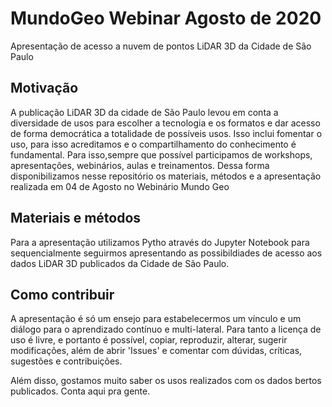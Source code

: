 # MundoGeo Webinar Agosto de 2020

Apresentação de acesso a nuvem de pontos LiDAR 3D da Cidade de São Paulo

## Motivação

A publicação LiDAR 3D da cidade de São Paulo levou em conta a diversidade de usos para escolher a tecnologia e os formatos e dar acesso de forma democrática a totalidade de possíveis usos. Isso inclui fomentar o uso, para isso acreditamos e o compartilhamento do conhecimento é fundamental. Para isso,sempre que possível participamos de workshops, apresentações, webinários, aulas e treinamentos. Dessa forma disponibilizamos nesse repositório os materiais, métodos e a apresentação realizada em 04 de Agosto no Webinário Mundo Geo

## Materiais e métodos

Para a apresentação utilizamos Pytho através do Jupyter Notebook para sequencialmente seguirmos apresentando as possibildiades de acesso aos dados LiDAR 3D publicados da Cidade de São Paulo. 

## Como contribuir

A apresentação é só um ensejo para estabelecermos um vínculo e um diálogo para o aprendizado contínuo e multi-lateral. Para tanto a licença de uso é livre, e portanto é possível, copiar, reproduzir, alterar, sugerir modificações, além de abrir 'Issues' e comentar com dúvidas, críticas, sugestões e contribuições.

Além disso, gostamos muito saber os usos realizados com os dados bertos publicados. Conta aqui pra gente.
